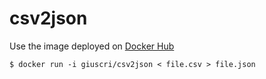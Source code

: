 # csv2json

Use the image deployed on [Docker Hub](https://hub.docker.com/repository/docker/giuscri/csv2json)

```
$ docker run -i giuscri/csv2json < file.csv > file.json
```
